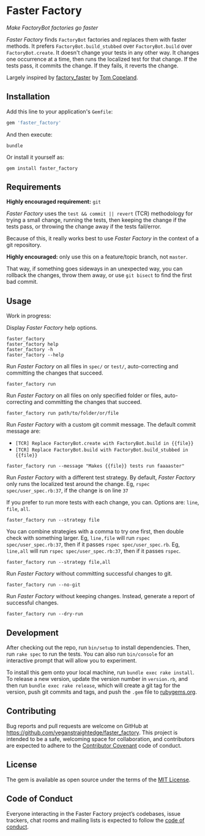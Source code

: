 # Faster Factory

_Make FactoryBot factories go faster_

_Faster Factory_ finds `FactoryBot` factories and replaces them with faster methods.
It prefers `FactoryBot.build_stubbed` over `FactoryBot.build` over `FactoryBot.create`.
It doesn't change your tests in any other way.
It changes one occurrence at a time, then runs the localized test for that change.
If the tests pass, it commits the change.
If they fails, it reverts the change.

Largely inspired by [factory_faster](https://github.com/livingsocial/factory_faster) by [Tom Copeland](https://github.com/tcopeland).

## Installation

Add this line to your application's `Gemfile`:

```ruby
gem 'faster_factory'
```

And then execute:

```
bundle
```

Or install it yourself as:

```
gem install faster_factory
```

## Requirements

**Highly encouraged requirement:** `git`

_Faster Factory_ uses the `test && commit || revert` (TCR) methodology
for trying a small change, running the tests, then keeping the change if the tests pass,
or throwing the change away if the tests fail/error.

Because of this, it really works best to use _Faster Factory_ in the context of a git repository.

**Highly encouraged:** only use this on a feature/topic branch, not `master`.

That way, if something goes sideways in an unexpected way, you can rollback the changes,
throw them away, or use `git bisect` to find the first bad commit.

## Usage

Work in progress:

Display _Faster Factory_ help options.

```
faster_factory
faster_factory help
faster_factory -h
faster_factory --help
```

Run _Faster Factory_ on all files in `spec/` or `test/`,
auto-correcting and committing the changes that succeed.

```
faster_factory run
```

Run _Faster Factory_ on all files on only specified folder or files,
auto-correcting and committing the changes that succeed.

```
faster_factory run path/to/folder/or/file
```

Run _Faster Factory_ with a custom git commit message.
The default commit message are:

- `[TCR] Replace FactoryBot.create with FactoryBot.build in {{file}}`
- `[TCR] Replace FactoryBot.build with FactoryBot.build_stubbed in {{file}}`

```
faster_factory run --message "Makes {{file}} tests run faaaaster"
```

Run _Faster Factory_ with a different test strategy.
By default, _Faster Factory_ only runs the localized test around the change.
Eg, `rspec spec/user_spec.rb:37`, if the change is on line `37`

If you prefer to run more tests with each change, you can.
Options are: `line`, `file`, `all`.

```
faster_factory run --strategy file
```

You can combine strategies with a comma to try one first, then double check with something larger.
Eg, `line,file` will run `rspec spec/user_spec.rb:37`, then if it passes `rspec spec/user_spec.rb`.
Eg, `line,all` will run `rspec spec/user_spec.rb:37`, then if it passes `rspec`.

```
faster_factory run --strategy file,all
```

Run _Faster Factory_ without committing successful changes to git.

```
faster_factory run --no-git
```

Run _Faster Factory_ without keeping changes. Instead, generate a report of successful changes.

```
faster_factory run --dry-run
```

## Development

After checking out the repo, run `bin/setup` to install dependencies. Then, run `rake spec` to run the tests. You can also run `bin/console` for an interactive prompt that will allow you to experiment.

To install this gem onto your local machine, run `bundle exec rake install`. To release a new version, update the version number in `version.rb`, and then run `bundle exec rake release`, which will create a git tag for the version, push git commits and tags, and push the `.gem` file to [rubygems.org](https://rubygems.org).

## Contributing

Bug reports and pull requests are welcome on GitHub at https://github.com/veganstraightedge/faster_factory. This project is intended to be a safe, welcoming space for collaboration, and contributors are expected to adhere to the [Contributor Covenant](http://contributor-covenant.org) code of conduct.

## License

The gem is available as open source under the terms of the [MIT License](https://opensource.org/licenses/MIT).

## Code of Conduct

Everyone interacting in the Faster Factory project’s codebases, issue trackers, chat rooms and mailing lists is expected to follow the [code of conduct](https://github.com/veganstraightedge/faster_factory/blob/master/CODE_OF_CONDUCT.md).
